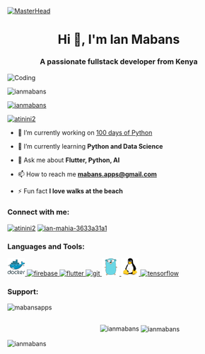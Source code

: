 [![MasterHead](https://media.giphy.com/media/CrFLL3CnRpw5ddlBMm/giphy.gif)](https://media.giphy.com/media/CrFLL3CnRpw5ddlBMm/giphy.gif)
<h1 align="center">Hi 👋, I'm Ian Mabans</h1>
<h3 align="center">A passionate fullstack developer from Kenya</h3>
<img align="center" alt="Coding" width="400" src="https://media.giphy.com/media/PI3QGKFN6XZUCMMqJm/giphy.gif">

<p align="left"> <img src="https://komarev.com/ghpvc/?username=ianmabans&label=Profile%20views&color=0e75b6&style=flat" alt="ianmabans" /> </p>

<p align="left"> <a href="https://github.com/ryo-ma/github-profile-trophy"><img src="https://github-profile-trophy.vercel.app/?username=ianmabans" alt="ianmabans" /></a> </p>

<p align="left"> <a href="https://twitter.com/atinini2" target="blank"><img src="https://img.shields.io/twitter/follow/atinini2?logo=twitter&style=for-the-badge" alt="atinini2" /></a> </p>

- 🔭 I’m currently working on [100 days of Python](https://github.com/IanMabans/python1)

- 🌱 I’m currently learning **Python and Data Science**

- 💬 Ask me about **Flutter, Python, AI**

- 📫 How to reach me **mabans.apps@gmail.com**

- ⚡ Fun fact **I love walks at the beach**

<h3 align="left">Connect with me:</h3>
<p align="left">
<a href="https://twitter.com/atinini2" target="blank"><img align="center" src="https://raw.githubusercontent.com/rahuldkjain/github-profile-readme-generator/master/src/images/icons/Social/twitter.svg" alt="atinini2" height="30" width="40" /></a>
<a href="https://linkedin.com/in/ian-mahia-3633a31a1" target="blank"><img align="center" src="https://raw.githubusercontent.com/rahuldkjain/github-profile-readme-generator/master/src/images/icons/Social/linked-in-alt.svg" alt="ian-mahia-3633a31a1" height="30" width="40" /></a>
</p>

<h3 align="left">Languages and Tools:</h3>
<p align="left"> <a href="https://www.docker.com/" target="_blank" rel="noreferrer"> <img src="https://raw.githubusercontent.com/devicons/devicon/master/icons/docker/docker-original-wordmark.svg" alt="docker" width="40" height="40"/> </a> <a href="https://firebase.google.com/" target="_blank" rel="noreferrer"> <img src="https://www.vectorlogo.zone/logos/firebase/firebase-icon.svg" alt="firebase" width="40" height="40"/> </a> <a href="https://flutter.dev" target="_blank" rel="noreferrer"> <img src="https://www.vectorlogo.zone/logos/flutterio/flutterio-icon.svg" alt="flutter" width="40" height="40"/> </a> <a href="https://git-scm.com/" target="_blank" rel="noreferrer"> <img src="https://www.vectorlogo.zone/logos/git-scm/git-scm-icon.svg" alt="git" width="40" height="40"/> </a> <a href="https://golang.org" target="_blank" rel="noreferrer"> <img src="https://raw.githubusercontent.com/devicons/devicon/master/icons/go/go-original.svg" alt="go" width="40" height="40"/> </a> <a href="https://www.linux.org/" target="_blank" rel="noreferrer"> <img src="https://raw.githubusercontent.com/devicons/devicon/master/icons/linux/linux-original.svg" alt="linux" width="40" height="40"/> </a> <a href="https://www.tensorflow.org" target="_blank" rel="noreferrer"> <img src="https://www.vectorlogo.zone/logos/tensorflow/tensorflow-icon.svg" alt="tensorflow" width="40" height="40"/> </a> </p>

<h3 align="left">Support:</h3>
<p><a href="https://www.buymeacoffee.com/mabansapps"> <img align="left" src="https://cdn.buymeacoffee.com/buttons/v2/default-yellow.png" height="50" width="210" alt="mabansapps" /></a></p><br><br>

<p><img align="left" src="https://github-readme-stats.vercel.app/api/top-langs?username=ianmabans&show_icons=true&locale=en&layout=compact" alt="ianmabans" /></p>

<p>&nbsp;<img align="center" src="https://github-readme-stats.vercel.app/api?username=ianmabans&show_icons=true&locale=en" alt="ianmabans" /></p>

<p><img align="center" src="https://github-readme-streak-stats.herokuapp.com/?user=ianmabans&" alt="ianmabans" /></p>
